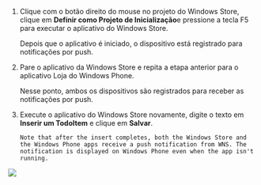 
1. Clique com o botão direito do mouse no projeto do Windows Store, clique em **Definir como Projeto de Inicialização**e pressione a tecla F5 para executar o aplicativo do Windows Store.
   
    Depois que o aplicativo é iniciado, o dispositivo está registrado para notificações por push.
2. Pare o aplicativo da Windows Store e repita a etapa anterior para o aplicativo Loja do Windows Phone.
   
    Nesse ponto, ambos os dispositivos são registrados para receber as notificações por push.
3. Execute o aplicativo do Windows Store novamente, digite o texto em **Inserir um TodoItem** e clique em **Salvar**.
   
       Note that after the insert completes, both the Windows Store and the Windows Phone apps receive a push notification from WNS. The notification is displayed on Windows Phone even when the app isn't running.
   
![](./media/app-service-mobile-windows-universal-test-push/mobile-quickstart-push5-wp8.png)

